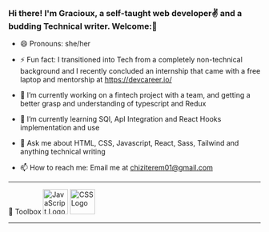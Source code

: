 ### Hi there! I'm Gracioux, a self-taught web developer✌ and a budding Technical writer. Welcome:👋





- 😄 Pronouns: she/her

- ⚡ Fun fact: I transitioned into Tech from a completely non-technical background and I recently concluded an internship that came with a free laptop and mentorship at https://devcareer.io/

- 🔭 I’m currently working on a fintech project with a team, and getting a better grasp and understanding of typescript and Redux

- 🌱 I’m currently learning SQl, ApI Integration and React Hooks implementation and use

- 💬 Ask me about HTML, CSS, Javascript, React, Sass, Tailwind and anything technical writing

- 📫 How to reach me: Email me at  chiziterem01@gmail.com


---

🧰 Toolbox
<img src="https://cdn.worldvectorlogo.com/logos/react-2.svg" alt="JavaScript Logo" width="50" height="50"/> <img src="https://cdn.worldvectorlogo.com/logos/sass-1.svg" alt="CSS Logo" width="50" height="50"/>


---
